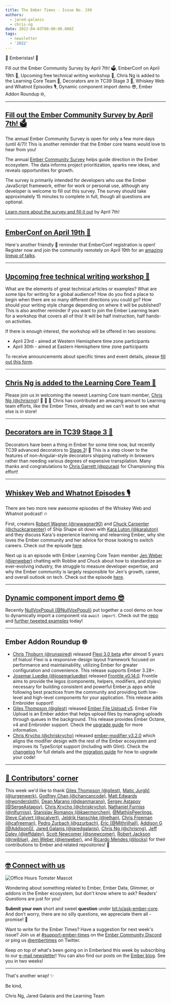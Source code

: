 ```yaml
---
title: The Ember Times - Issue No. 199
authors:
  - jared-galanis
  - chris-ng
date: 2022-04-03T00:00:00.000Z
tags:
  - newsletter
  - '2022'
---
```


👋 Emberistas! 🐹

Fill out the Ember Community Survey by April 7th! 🗳,
EmberConf on April 19th 🐹,
Upcoming free technical writing workshop 📝,
Chris Ng is added to the Learning Core Team 🥳,
Decorators are in TC39 Stage 3 🎉,
Whiskey Web and Whatnot Episodes 🎙,
Dynamic component import demo 😎,
Ember Addon Roundup 🌐,

---

## [Fill out the Ember Community Survey by April 7th! 🗳](https://emberjs.com/survey/2022/)

The annual Ember Community Survey is open for only a few more days (until 4/7)! This is another reminder that the Ember core teams would love to hear from you!

The annual [Ember Community Survey](https://emberjs.com/survey/2022/) helps guide direction in the Ember ecosystem. The data informs project prioritization, sparks new ideas, and reveals opportunities for growth.

The survey is primarily intended for developers who use the Ember JavaScript framework, either for work or personal use, although any developer is welcome to fill out this survey. The survey should take approximately 15 minutes to complete in full, though all questions are optional.

[Learn more about the survey and fill it out](https://emberjs.com/survey/2022/) by April 7th!

---

## [EmberConf on April 19th 🐹](https://2022.emberconf.com/)

Here's another friendly 🤠 reminder that EmberConf registration is open! Register now and join the community remotely on April 19th for an [amazing lineup of talks](https://2022.emberconf.com/).

---

## [Upcoming free technical writing workshop 📝](https://forms.gle/AvQFjjrJjozHBr529)

What are the elements of great technical articles or examples? What are some tips for writing for a global audience? How do you find a place to begin when there are so many different directions you could go? How should your writing style change depending on where it will be published? This is also another reminder if you want to join the Ember Learning team for a workshop that covers all of this! It will be half instruction, half hands-on activities.

If there is enough interest, the workshop will be offered in two sessions:

- April 23rd - aimed at Western Hemisphere time zone participants
- April 30th - aimed at Eastern Hemisphere time zone participants

To receive announcements about specific times and event details, please [fill out this form](https://forms.gle/AvQFjjrJjozHBr529).

---

## [Chris Ng is added to the Learning Core Team 🥳](https://twitter.com/chrisrng/status/1510280206879186952)

Please join us in welcoming the newest Learning Core team member, [Chris Ng (@chrisrng)](https://github.com/chrisrng)! 🥳 👏 🎉  Chris has contributed an amazing amount to Learning team efforts, like the Ember Times, already and we can't wait to see what else is in store!

---

## [Decorators are in TC39 Stage 3 🎉](https://twitter.com/pzuraq/status/1508518807438082060?s=20&t=skr-9rILFYLOh-eSyySySw)

Decorators have been a thing in Ember for some time now, but recently TC39 advanced decorators to [Stage 3](https://tc39.es/process-document/)! 🎉 This is a step closer to the features of non-Angular-style decorators shipping natively in browsers rather than needing various degrees of expensive transpilation. Many thanks and congratulations to [Chris Garrett (@pzuraq)](https://github.com/pzuraq) for Championing this effort!

---

## [Whiskey Web and Whatnot Episodes 🎙](https://www.whiskeywebandwhatnot.fm/)

There are two more new awesome episodes of the Whiskey Web and Whatnot podcast! 🔥

First, creators [Robert Wagner (@rwwagner90)](https://github.com/rwwagner90) and [Chuck Carpenter (@chuckcarpenter)](https://github.com/chuckcarpenter) of Ship Shape sit down with [Kara Luton (@karaluton)](https://github.com/karaluton) and they discuss Kara's experience learning and relearning Ember, why she loves the Ember community and her advice for those looking to switch careers. Check out the episode [here](https://www.whiskeywebandwhatnot.fm/transitioning-to-tech-and-writing-what-you-know-with-kara-luton/).

Next up is an episode with Ember Learning Core Team member [Jen Weber (@jenweber)](https://github.com/jenweber) chatting with Robbie and Chuck about how to standardize an ever-evolving industry, the struggle to measure developer expertise, and why the Ember community is largely responsible for Jen's growth, career, and overall outlook on tech. Check out the episode [here](https://www.whiskeywebandwhatnot.fm/setting-standards-community-lifelines-and-the-beauty-of-open-source-with-jen-weber/).

---

## [Dynamic component import demo 😎](https://twitter.com/nullvoxpopuli/status/1507715367581462531)

Recently [NullVoxPopuli (@NullVoxPopuli)](https://github.com/NullVoxPopuli) put together a cool demo on how to dynamically import a component via `await import`. Check out the [repo](https://github.com/NullVoxPopuli/demo-ember-dynamic-component-import) and [further tweeted examples](https://twitter.com/nullvoxpopuli/status/1507716424546062340) today!

---

## Ember Addon Roundup 🌐

- [Chris Thoburn (@runspired)](https://github.com/runspired) released [Flexi 3.0 beta](https://github.com/html-next/flexi) after almost 5 years of hiatus! Flexi is a responsive-design layout framework focused on performance and maintainability, utilizing Ember for greater configuration and convenience. This release supports Ember 3.28+.
- [Josemar Luedke (@josemarluedke)](https://github.com/josemarluedke) released [Frontile v0.14.0](https://github.com/josemarluedke/frontile/releases/tag/v0.14.00). Frontile aims to provide the legos (components, helpers, modifiers, and styles) necessary for building consistent and powerful Ember.js apps while following best practices from the community and providing both low-level and high-level components for your application. This release adds Embroider support!
- [Giles Thompson (@gilest)](https://github.com/gilest) released [Ember File Upload v5](https://github.com/adopted-ember-addons/ember-file-upload/releases/tag/v5.0.0). Ember File Upload is an Ember addon that helps upload files by managing uploads through queues in the background. This release provides Ember Octane, v4 and Embroider support. Check the [upgrade guide](https://ember-file-upload.pages.dev/docs/upgrade-guide#upgrading-to-v5) for more information.
- [Chris Krycho (@chriskrycho)](https://github.com/chriskrycho) released [ember-modifier v3.2.0](https://github.com/ember-modifier/ember-modifier/releases/tag/v3.2.0) which aligns the modifier design with the rest of the Ember ecosystem and improves its TypeScript support (including with Glint). Check the [changelog](https://github.com/ember-modifier/ember-modifier/releases/tag/v3.2.0) for full details and the [migration guide](https://github.com/ember-modifier/ember-modifier/blob/master/MIGRATIONS.md#40) for how to upgrade your code!


---

## [👏 Contributors' corner](https://guides.emberjs.com/release/contributing/repositories/)

<p>This week we'd like to thank <a href="https://github.com/gilest" rel="noopener noreferrer" target="_blank">Giles Thompson (@gilest)</a>, <a href="https://github.com/jurgenwerk" rel="noopener noreferrer" target="_blank">Matic Jurglič (@jurgenwerk)</a>, <a href="https://github.com/chancancode" rel="noopener noreferrer" target="_blank">Godfrey Chan (@chancancode)</a>, <a href="https://github.com/wondersloth" rel="noopener noreferrer" target="_blank">Matt Edwards (@wondersloth)</a>, <a href="https://github.com/deanmarano" rel="noopener noreferrer" target="_blank">Dean Marano (@deanmarano)</a>, <a href="https://github.com/SergeAstapov" rel="noopener noreferrer" target="_blank">Sergey Astapov (@SergeAstapov)</a>, <a href="https://github.com/chriskrycho" rel="noopener noreferrer" target="_blank">Chris Krycho (@chriskrycho)</a>, <a href="https://github.com/nlfurniss" rel="noopener noreferrer" target="_blank">Nathaniel Furniss (@nlfurniss)</a>, <a href="https://github.com/kaermorchen" rel="noopener noreferrer" target="_blank">Stanislav Romanov (@kaermorchen)</a>, <a href="https://github.com/MathijsPeerlings" rel="noopener noreferrer" target="_blank">@MathijsPeerlings</a>, <a href="https://github.com/scalvert" rel="noopener noreferrer" target="_blank">Steve Calvert (@scalvert)</a>, <a href="https://github.com/jelhan" rel="noopener noreferrer" target="_blank">Jeldrik Hanschke (@jelhan)</a>, <a href="https://github.com/cafreeman" rel="noopener noreferrer" target="_blank">Chris Freeman (@cafreeman)</a>, <a href="https://github.com/gzurbach" rel="noopener noreferrer" target="_blank">Pedro Zurbach (@gzurbach)</a>, <a href="https://github.com/Mithrilhall" rel="noopener noreferrer" target="_blank">Eric (@Mithrilhall)</a>, <a href="https://github.com/AddisonG" rel="noopener noreferrer" target="_blank">Addison G (@AddisonG)</a>, <a href="https://github.com/jaredgalanis" rel="noopener noreferrer" target="_blank">Jared Galanis (@jaredgalanis)</a>, <a href="https://github.com/chrisrng" rel="noopener noreferrer" target="_blank">Chris Ng (@chrisrng)</a>, <a href="https://github.com/jeffdaley" rel="noopener noreferrer" target="_blank">Jeff Daley (@jeffdaley)</a>, <a href="https://github.com/snewcomer" rel="noopener noreferrer" target="_blank">Scott Newcomer (@snewcomer)</a>, <a href="https://github.com/rwjblue" rel="noopener noreferrer" target="_blank">Robert Jackson (@rwjblue)</a>, <a href="https://github.com/jenweber" rel="noopener noreferrer" target="_blank">Jen Weber (@jenweber)</a>, and <a href="https://github.com/locks" rel="noopener noreferrer" target="_blank">Ricardo Mendes (@locks)</a> for their contributions to Ember and related repositories! 💖</p>

---

## [🤓 Connect with us](https://docs.google.com/forms/d/e/1FAIpQLScqu7Lw_9cIkRtAiXKitgkAo4xX_pV1pdCfMJgIr6Py1V-9Og/viewform)

<div class="blog-row">
  <img class="float-right small transparent padded" alt="Office Hours Tomster Mascot" title="Readers' Questions" src="/images/tomsters/officehours.png" />

  <p>Wondering about something related to Ember, Ember Data, Glimmer, or addons in the Ember ecosystem, but don't know where to ask? Readers’ Questions are just for you!</p>

  <p><strong>Submit your own</strong> short and sweet <strong>question</strong> under <a href="https://bit.ly/ask-ember-core" target="rq">bit.ly/ask-ember-core</a>. And don’t worry, there are no silly questions, we appreciate them all - promise! 🤞</p>

  <p>Want to write for the Ember Times? Have a suggestion for next week's issue? Join us at <a href="https://discordapp.com/channels/480462759797063690/485450546887786506">#support-ember-times</a> on the <a href="https://discord.gg/emberjs">Ember Community Discord</a> or ping us <a href="https://twitter.com/embertimes">@embertimes</a> on Twitter.</p>

  <p>Keep on top of what's been going on in Emberland this week by subscribing to our <a href="https://embertimes.substack.com/">e-mail newsletter</a>! You can also find our posts on the <a href="https://blog.emberjs.com/tag/newsletter">Ember blog</a>. See you in two weeks!</p>
</div>

---

That's another wrap! ✨

Be kind,

Chris Ng, Jared Galanis and the Learning Team
